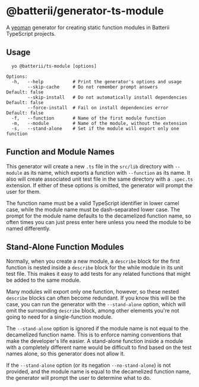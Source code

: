 # @batterii/generator-ts-module
A [yeoman](https://yeoman.io/) generator for creating static function modules in
Batterii TypeScript projects.

## Usage
```
  yo @batterii/ts-module [options]

Options:
  -h,   --help           # Print the generator's options and usage
        --skip-cache     # Do not remember prompt answers                   Default: false
        --skip-install   # Do not automatically install dependencies        Default: false
        --force-install  # Fail on install dependencies error               Default: false
  -f,   --function       # Name of the first module function
  -m,   --module         # Name of the module, without the extension
  -s,   --stand-alone    # Set if the module will export only one function
```

## Function and Module Names
This generator will create a new `.ts` file in the `src/lib` directory with
`--module` as its name, which exports a function with `--function` as its name.
It also will create associated unit test file in the same directory with a
`.spec.ts` extension. If either of these options is omitted, the generator will
prompt the user for them.

The function name must be a valid TypeScript identifier in lower camel case,
while the module name must be dash-separated lower case. The prompt for the
module name defaults to the decamelized function name, so often times you can
just press enter here unless you need the module to be named differently.

## Stand-Alone Function Modules
Normally, when you create a new module, a `describe` block for the first
function is nested inside a `describe` block for the while module in its unit
test file. This makes it easy to add tests for any related functions that might
be added to the same module.

Many modules will export only one function, however, so these nested `describe`
blocks can often become redundant. If you know this will be the case, you can
run the generator with the `--stand-alone` option, which will omit the
surrounding `describe` block, among other elements you're not going to need for
a single-function module.

The `--stand-alone` option is ignored if the module name is not equal to the
decamelized function name. This is to enforce naming conventions that make the
developer's life easier. A stand-alone function inside a module with a
completely different name would be difficult to find based on the test names
alone, so this generator does not allow it.

If the `--stand-alone` option (or its negation `--no-stand-alone`) is not
provided, and the module name is equal to the decamelized function name, the
generator will prompt the user to determine what to do.
